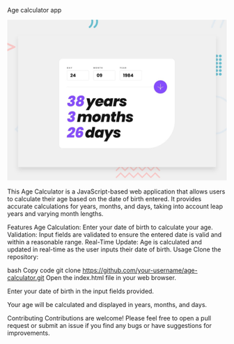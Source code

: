 Age calculator app

![Design preview for the Age calculator app coding challenge](./design/desktop-preview.jpg)

This Age Calculator is a JavaScript-based web application that allows users to calculate their age based on the date of birth entered. It provides accurate calculations for years, months, and days, taking into account leap years and varying month lengths.

Features
Age Calculation: Enter your date of birth to calculate your age.
Validation: Input fields are validated to ensure the entered date is valid and within a reasonable range.
Real-Time Update: Age is calculated and updated in real-time as the user inputs their date of birth.
Usage
Clone the repository:

bash
Copy code
git clone https://github.com/your-username/age-calculator.git
Open the index.html file in your web browser.

Enter your date of birth in the input fields provided.

Your age will be calculated and displayed in years, months, and days.

Contributing
Contributions are welcome! Please feel free to open a pull request or submit an issue if you find any bugs or have suggestions for improvements.
